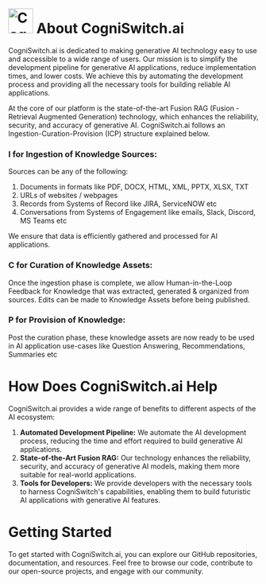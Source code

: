 # <img src="https://github.com/CogniSwitch/.github/assets/131272471/141c5781-00f1-46dd-969e-99db86b56ef3" alt="CogniSwitch.ai" height="50"/>  About CogniSwitch.ai 
CogniSwitch.ai is dedicated to making generative AI technology easy to use and accessible to a wide range of users. Our mission is to simplify the development pipeline for generative AI applications, reduce implementation times, and lower costs. We achieve this by automating the development process and providing all the necessary tools for building reliable AI applications.  

At the core of our platform is the state-of-the-art Fusion RAG (Fusion - Retrieval Augmented Generation) technology, which enhances the reliability, security, and accuracy of generative AI. CogniSwitch.ai follows an Ingestion-Curation-Provision (ICP) structure explained below. 

### I for Ingestion of Knowledge Sources:
Sources can be any of the following:
1. Documents in formats like PDF, DOCX, HTML, XML, PPTX, XLSX, TXT
2. URLs of websites / webpages
3. Records from Systems of Record like JIRA, ServiceNOW etc
4. Conversations from Systems of Engagement like emails, Slack, Discord, MS Teams etc
   
We ensure that data is efficiently gathered and processed for AI applications. 

### C for Curation of Knowledge Assets: 
Once the ingestion phase is complete, we allow Human-in-the-Loop Feedback for Knowledge that was extracted, generated & organized from sources. Edits can be made to Knowledge Assets before being published.
    
### P for Provision of Knowledge:
Post the curation phase, these knowledge assets are now ready to be used in AI application use-cases like Question Answering, Recommendations, Summaries etc

# How Does CogniSwitch.ai Help 
CogniSwitch.ai provides a wide range of benefits to different aspects of the AI ecosystem: 
1. **Automated Development Pipeline:** We automate the AI development process, reducing the time and effort required to build generative AI applications.
2. **State-of-the-Art Fusion RAG:** Our technology enhances the reliability, security, and accuracy of generative AI models, making them more suitable for real-world applications. 
3. **Tools for Developers:** We provide developers with the necessary tools to harness CogniSwitch's capabilities, enabling them to build futuristic AI applications with generative AI features.

# Getting Started 
To get started with CogniSwitch.ai, you can explore our GitHub repositories, documentation, and resources. Feel free to browse our code, contribute to our open-source projects, and engage with our community. 
